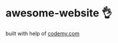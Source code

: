 # awesome-website :ok_hand:                                                         
built with help of <a href="http://johnelder.com/">codemy.com</a>

